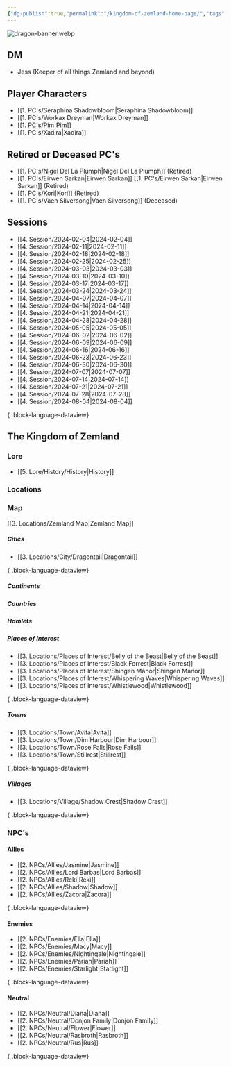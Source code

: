 ```yaml
---
{"dg-publish":true,"permalink":"/kingdom-of-zemland-home-page/","tags":["gardenEntry"]}
---
```



![dragon-banner.webp](/img/user/z_Attachments/dragon-banner.webp)

## DM

- Jess (Keeper of all things Zemland and beyond)

## Player Characters
- [[1. PC's/Seraphina Shadowbloom\|Seraphina Shadowbloom]] 
- [[1. PC's/Workax Dreyman\|Workax Dreyman]] 
- [[1. PC's/Pim\|Pim]] 
- [[1. PC's/Xadira\|Xadira]]

## Retired or Deceased PC's

- [[1. PC's/Nigel Del La Plumph\|Nigel Del La Plumph]] (Retired)
- [[1. PC's/Eirwen Sarkan\|Eirwen Sarkan]] [[1. PC's/Eirwen Sarkan\|Eirwen Sarkan]] (Retired)
- [[1. PC's/Kori\|Kori]] (Retired)
- [[1. PC's/Vaen Silversong\|Vaen Silversong]] (Deceased)


## Sessions 

- [[4. Session/2024-02-04\|2024-02-04]]
- [[4. Session/2024-02-11\|2024-02-11]]
- [[4. Session/2024-02-18\|2024-02-18]]
- [[4. Session/2024-02-25\|2024-02-25]]
- [[4. Session/2024-03-03\|2024-03-03]]
- [[4. Session/2024-03-10\|2024-03-10]]
- [[4. Session/2024-03-17\|2024-03-17]]
- [[4. Session/2024-03-24\|2024-03-24]]
- [[4. Session/2024-04-07\|2024-04-07]]
- [[4. Session/2024-04-14\|2024-04-14]]
- [[4. Session/2024-04-21\|2024-04-21]]
- [[4. Session/2024-04-28\|2024-04-28]]
- [[4. Session/2024-05-05\|2024-05-05]]
- [[4. Session/2024-06-02\|2024-06-02]]
- [[4. Session/2024-06-09\|2024-06-09]]
- [[4. Session/2024-06-16\|2024-06-16]]
- [[4. Session/2024-06-23\|2024-06-23]]
- [[4. Session/2024-06-30\|2024-06-30]]
- [[4. Session/2024-07-07\|2024-07-07]]
- [[4. Session/2024-07-14\|2024-07-14]]
- [[4. Session/2024-07-21\|2024-07-21]]
- [[4. Session/2024-07-28\|2024-07-28]]
- [[4. Session/2024-08-04\|2024-08-04]]

{ .block-language-dataview}

## The Kingdom of Zemland


### **Lore** 
 - [[5. Lore/History/History\|History]] 

### **Locations** 

### Map

[[3. Locations/Zemland Map\|Zemland Map]] 


##### Cities
- [[3. Locations/City/Dragontail\|Dragontail]]

{ .block-language-dataview}


##### Continents 


##### Countries


##### Hamlets


##### Places of Interest
- [[3. Locations/Places of Interest/Belly of the Beast\|Belly of the Beast]]
- [[3. Locations/Places of Interest/Black Forrest\|Black Forrest]]
- [[3. Locations/Places of Interest/Shingen Manor\|Shingen Manor]]
- [[3. Locations/Places of Interest/Whispering Waves\|Whispering Waves]]
- [[3. Locations/Places of Interest/Whistlewood\|Whistlewood]]

{ .block-language-dataview}


##### Towns
- [[3. Locations/Town/Avita\|Avita]]
- [[3. Locations/Town/Dim Harbour\|Dim Harbour]]
- [[3. Locations/Town/Rose Falls\|Rose Falls]]
- [[3. Locations/Town/Stillrest\|Stillrest]]

{ .block-language-dataview}


##### Villages
- [[3. Locations/Village/Shadow Crest\|Shadow Crest]]

{ .block-language-dataview}


### **NPC's**

#### Allies
- [[2. NPCs/Allies/Jasmine\|Jasmine]]
- [[2. NPCs/Allies/Lord Barbas\|Lord Barbas]]
- [[2. NPCs/Allies/Reki\|Reki]]
- [[2. NPCs/Allies/Shadow\|Shadow]]
- [[2. NPCs/Allies/Zacora\|Zacora]]

{ .block-language-dataview}

#### Enemies 
- [[2. NPCs/Enemies/Ella\|Ella]]
- [[2. NPCs/Enemies/Macy\|Macy]]
- [[2. NPCs/Enemies/Nightingale\|Nightingale]]
- [[2. NPCs/Enemies/Pariah\|Pariah]]
- [[2. NPCs/Enemies/Starlight\|Starlight]]

{ .block-language-dataview}

#### Neutral
- [[2. NPCs/Neutral/Diana\|Diana]]
- [[2. NPCs/Neutral/Donjon Family\|Donjon Family]]
- [[2. NPCs/Neutral/Flower\|Flower]]
- [[2. NPCs/Neutral/Rasbroth\|Rasbroth]]
- [[2. NPCs/Neutral/Rus\|Rus]]

{ .block-language-dataview}

